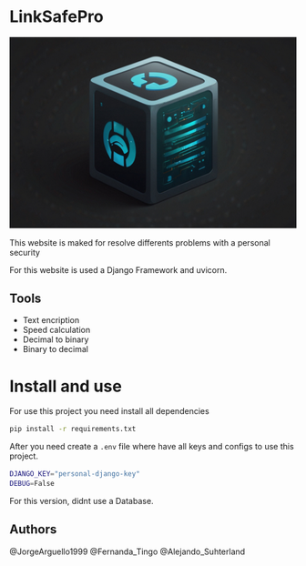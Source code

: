 # LinkSafePro

![Banner](logo.jpg)

This website is maked for resolve differents problems with a personal security 

For this website is used a Django Framework and uvicorn.

## Tools
- Text encription
- Speed calculation
- Decimal to binary
- Binary to decimal 

# Install and use
For use this project you need install all dependencies
```bash
pip install -r requirements.txt
```

After you need create a `.env` file where have all keys and configs to use this project.
```bash
DJANGO_KEY="personal-django-key"
DEBUG=False
```

For this version, didnt use a Database.

## Authors 
@JorgeArguello1999
@Fernanda_Tingo
@Alejando_Suhterland